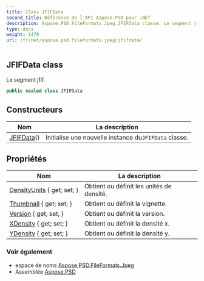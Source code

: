 ```yaml
---
title: Class JFIFData
second_title: Référence de l'API Aspose.PSD pour .NET
description: Aspose.PSD.FileFormats.Jpeg.JFIFData classe. Le segment jfif.
type: docs
weight: 1470
url: /fr/net/aspose.psd.fileformats.jpeg/jfifdata/
---
```

## JFIFData class

Le segment jfif.

```csharp
public sealed class JFIFData
```

## Constructeurs

| Nom | La description |
| --- | --- |
| [JFIFData](jfifdata/)() | Initialise une nouvelle instance du`JFIFData` classe. |

## Propriétés

| Nom | La description |
| --- | --- |
| [DensityUnits](../../aspose.psd.fileformats.jpeg/jfifdata/densityunits/) { get; set; } | Obtient ou définit les unités de densité. |
| [Thumbnail](../../aspose.psd.fileformats.jpeg/jfifdata/thumbnail/) { get; set; } | Obtient ou définit la vignette. |
| [Version](../../aspose.psd.fileformats.jpeg/jfifdata/version/) { get; set; } | Obtient ou définit la version. |
| [XDensity](../../aspose.psd.fileformats.jpeg/jfifdata/xdensity/) { get; set; } | Obtient ou définit la densité x. |
| [YDensity](../../aspose.psd.fileformats.jpeg/jfifdata/ydensity/) { get; set; } | Obtient ou définit la densité y. |

### Voir également

* espace de noms [Aspose.PSD.FileFormats.Jpeg](../../aspose.psd.fileformats.jpeg/)
* Assemblée [Aspose.PSD](../../)


